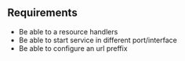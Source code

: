## Requirements
- Be able to a resource handlers
- Be able to start service in different port/interface
- Be able to configure an url preffix